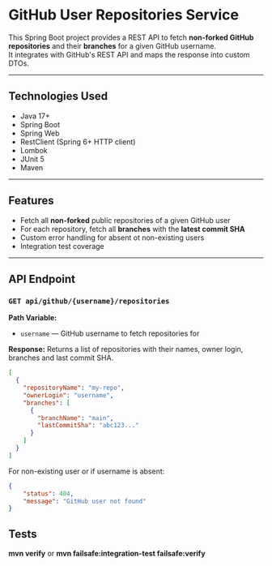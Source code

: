 # GitHub User Repositories Service

This Spring Boot project provides a REST API to fetch **non-forked GitHub repositories** and their **branches** for a given GitHub username.  
It integrates with GitHub's REST API and maps the response into custom DTOs.

---

## Technologies Used

- Java 17+
- Spring Boot
- Spring Web
- RestClient (Spring 6+ HTTP client)
- Lombok
- JUnit 5
- Maven

---

## Features

- Fetch all **non-forked** public repositories of a given GitHub user
- For each repository, fetch all **branches** with the **latest commit SHA**
- Custom error handling for absent ot non-existing users
- Integration test coverage

---

## API Endpoint

### `GET api/github/{username}/repositories`

**Path Variable:**
- `username` — GitHub username to fetch repositories for

**Response:**
Returns a list of repositories with their names, owner login, branches and last commit SHA.

```json
[
  {
    "repositoryName": "my-repo",
    "ownerLogin": "username",
    "branches": [
      {
        "branchName": "main",
        "lastCommitSha": "abc123..."
      }
    ]
  }
]
```

For non-existing user or if username is absent:

```json
{
    "status": 404,
    "message": "GitHub user not found"
}
```

## Tests

**mvn verify** or **mvn failsafe:integration-test failsafe:verify**